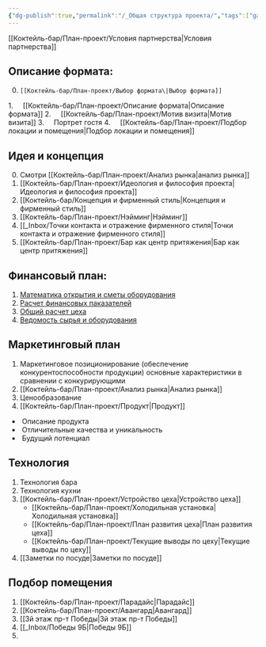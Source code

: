 ```yaml
---
{"dg-publish":true,"permalink":"/_Общая структура проекта/","tags":["gardenEntry"]}
---
```


[[Коктейль-бар/План-проект/Условия партнерства\|Условия партнерства]]

## Описание формата:

0.     [[Коктейль-бар/План-проект/Выбор формата\|Выбор формата]]
1.     [[Коктейль-бар/План-проект/Описание формата\|Описание формата]]
2.     [[Коктейль-бар/План-проект/Мотив визита\|Мотив визита]]
3.     Портрет гостя
4.     [[Коктейль-бар/План-проект/Подбор локации и помещения\|Подбор локации и помещения]]

## Идея и концепция 

0. Смотри [[Коктейль-бар/План-проект/Анализ рынка\|анализ рынка]]
1. [[Коктейль-бар/План-проект/Идеология и философия проекта\|Идеология и философия проекта]]
2. [[Коктейль-бар/Концепция и фирменный стиль\|Концепция и фирменный стиль]]
3. [[Коктейль-бар/План-проект/Нэйминг\|Нэйминг]]
4. [[_Inbox/Точки контакта и отражение фирменного стиля\|Точки контакта и отражение фирменного стиля]]
5. [[Коктейль-бар/План-проект/Бар как центр притяжения\|Бар как центр притяжения]]
## Финансовый план:

1. [Математика открытия и сметы оборудования](https://docs.google.com/spreadsheets/d/1b-PqiEbgM2LHT7zbSOfJjAK_NVKwltEk/edit?usp=sharing&ouid=103697684513084613385&rtpof=true&sd=true)
2. [Расчет финансовых паказателей](https://docs.google.com/spreadsheets/d/1-5uaLLG6APIzH6bzzLyNdUeV68B1u4Av/edit?usp=sharing&ouid=103697684513084613385&rtpof=true&sd=true)
3. [Общий расчет цеха](https://docs.google.com/spreadsheets/d/1BsyLuml2RTwvKsO3erEfeiiftMl7z208yB8y2uWrHJw/edit?usp=sharing)
4. [Ведомость сырья и оборудования](https://docs.google.com/spreadsheets/d/10EfBGhjFO0EwEH1dVytA99crVmOnaoQ7DzDulCQcpjQ/edit?usp=sharing)

## Маркетинговый план

1. Маркетинговое позиционирование (обеспечение конкурентоспособности продукции) основные характеристики в сравнении с конкурирующими
2. [[Коктейль-бар/План-проект/Анализ рынка\|Анализ рынка]]
3. Ценообразование  
4. [[Коктейль-бар/План-проект/Продукт\|Продукт]] 
-  Описание продукта
-  Отличительные качества и уникальность
-  Будущий потенциал

## Технология

1. Технология бара 
2. Технология кухни
3. [[Коктейль-бар/План-проект/Устройство цеха\|Устройство цеха]]
	- [[Коктейль-бар/План-проект/Холодильная установка\|Холодильная установка]]
	- [[Коктейль-бар/План-проект/План развития цеха\|План развития цеха]]
	- [[Коктейль-бар/План-проект/Текущие выводы по цеху\|Текущие выводы по цеху]]
1. [[Заметки по посуде\|Заметки по посуде]]

## Подбор помещения

1. [[Коктейль-бар/План-проект/Парадайс\|Парадайс]]
2. [[Коктейль-бар/План-проект/Авангард\|Авангард]]
3. [[3й этаж пр-т Победы\|3й этаж пр-т Победы]]
4. [[_Inbox/Победы 9Б\|Победы 9Б]]
5. 






